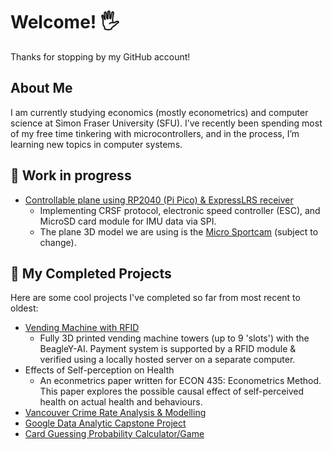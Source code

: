 # Welcome! 🖐️ 
Thanks for stopping by my GitHub account!

## About Me
I am currently studying economics (mostly econometrics) and computer science at Simon Fraser University (SFU). I’ve recently been spending most of my free time tinkering with microcontrollers, and in the process, I’m learning new topics in computer systems.


## 🔨 Work in progress
-  [Controllable plane using RP2040 (Pi Pico) & ExpressLRS receiver](https://github.com/haydenmai/pico-plane.git)
    - Implementing CRSF protocol, electronic speed controller (ESC), and MicroSD card module for IMU data via SPI.
    - The plane 3D model we are using is the [Micro Sportcam](https://www.3daeroventures.com/microsportcam) (subject to change).

## 📌 My Completed Projects
Here are some cool projects I've completed so far from most recent to oldest:

-  [Vending Machine with RFID](https://github.com/haydenmai/cmpt433-project.git)
    - Fully 3D printed vending machine towers (up to 9 'slots') with the BeagleY-AI. Payment system is supported by a RFID module & verified using a locally hosted server on a separate computer. 
-  Effects of Self-perception on Health
    - An econmetrics paper written for ECON 435: Econometrics Method. This paper explores the possible causal effect of self-perceived health on actual health and behaviours. 
-  [Vancouver Crime Rate Analysis & Modelling](https://github.com/haydenmai/van-crime-census)
-  [Google Data Analytic Capstone Project](https://github.com/haydenmai/Google-Data-Analytics-Project)
-  [Card Guessing Probability Calculator/Game](https://github.com/haydenmai/Card-Probability-Calculator)



